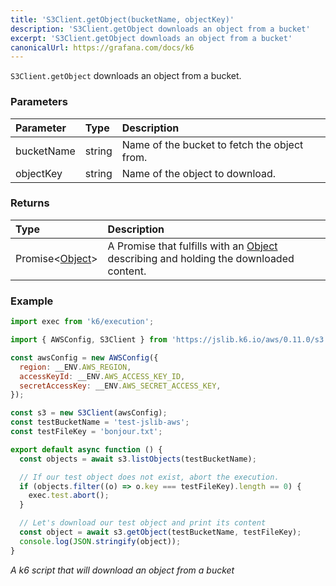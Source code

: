 ```yaml
---
title: 'S3Client.getObject(bucketName, objectKey)'
description: 'S3Client.getObject downloads an object from a bucket'
excerpt: 'S3Client.getObject downloads an object from a bucket'
canonicalUrl: https://grafana.com/docs/k6
---
```


`S3Client.getObject` downloads an object from a bucket.

### Parameters

| Parameter  | Type   | Description                                  |
| :--------- | :----- | :------------------------------------------- |
| bucketName | string | Name of the bucket to fetch the object from. |
| objectKey  | string | Name of the object to download.              |

### Returns

| Type                                                         | Description                                                                                                                        |
| :----------------------------------------------------------- | :--------------------------------------------------------------------------------------------------------------------------------- |
| Promise<[Object](/javascript-api/jslib/aws/s3client/object)> | A Promise that fulfills with an [Object](/javascript-api/jslib/aws/s3client/object) describing and holding the downloaded content. |

### Example

<CodeGroup labels={[]}>

```javascript
import exec from 'k6/execution';

import { AWSConfig, S3Client } from 'https://jslib.k6.io/aws/0.11.0/s3.js';

const awsConfig = new AWSConfig({
  region: __ENV.AWS_REGION,
  accessKeyId: __ENV.AWS_ACCESS_KEY_ID,
  secretAccessKey: __ENV.AWS_SECRET_ACCESS_KEY,
});

const s3 = new S3Client(awsConfig);
const testBucketName = 'test-jslib-aws';
const testFileKey = 'bonjour.txt';

export default async function () {
  const objects = await s3.listObjects(testBucketName);

  // If our test object does not exist, abort the execution.
  if (objects.filter((o) => o.key === testFileKey).length == 0) {
    exec.test.abort();
  }

  // Let's download our test object and print its content
  const object = await s3.getObject(testBucketName, testFileKey);
  console.log(JSON.stringify(object));
}
```

_A k6 script that will download an object from a bucket_

</CodeGroup>